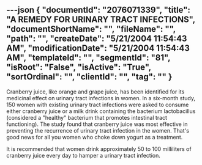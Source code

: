 ---json
{
  "documentId": "2076071339",
  "title": "A REMEDY FOR URINARY TRACT INFECTIONS",
  "documentShortName": "",
  "fileName": "",
  "path": "",
  "createDate": "5/21/2004 11:54:43 AM",
  "modificationDate": "5/21/2004 11:54:43 AM",
  "templateId": "",
  "segmentId": "81",
  "isRoot": "False",
  "isActive": "True",
  "sortOrdinal": "",
  "clientId": "",
  "tag": ""
}
---

Cranberry juice, like orange and grape juice, has been identified for its medicinal effect on urinary tract infections in women. In a six-month study, 150 women with existing urinary tract infections were asked to consume either cranberry juice or a milk drink containing the bacterium lactobacillus (considered a &quot;healthy&quot; bacterium that promotes intestinal tract functioning). The study found that cranberry juice was most effective in preventing the recurrence of urinary tract infection in the women. That's good news for all you women who choke down yogurt as a treatment. 

It is recommended that women drink approximately 50 to 100 milliliters of cranberry juice every day to hamper a urinary tract infection.
